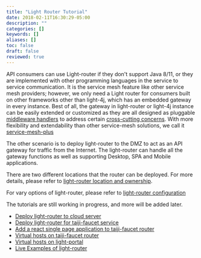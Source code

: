 ```yaml
---
title: "Light Router Tutorial"
date: 2018-02-11T16:30:29-05:00
description: ""
categories: []
keywords: []
aliases: []
toc: false
draft: false
reviewed: true
---
```


API consumers can use Light-router if they don't support Java 8/11, or they are implemented with other programming languages in the service to service communication. It is the service mesh feature like other service mesh providers; however, we only need a Light router for consumers built on other frameworks other than light-4j, which has an embedded gateway in every instance. Best of all, the gateway in light-router or light-4j instance can be easily extended or customized as they are all designed as pluggable [middleware handlers](/architecture/middleware-handler/) to address certain [cross-cutting concerns](/concern/). With more flexibility and extendability than other service-mesh solutions, we call it [service-mesh-plus](/architecture/service-mesh-plus/)

The other scenario is to deploy light-router to the DMZ to act as an API gateway for traffic from the Internet. The light-router can handle all the gateway functions as well as supporting Desktop, SPA and Mobile applications. 


There are two different locations that the router can be deployed. For more details, please refer to [light-router location and ownership][].

For vary options of light-router, please refer to [light-router configuration][] 

The tutorials are still working in progress, and more will be added later.


- [Deploy light-router to cloud server](/tutorial/common/discovery/router/)
- [Deploy light-router for taiji-faucet service](/tutorial/router/taiji-faucet/)
- [Add a react single page application to taiji-faucet router](/tutorial/router/router-spa/)
- [Virtual hosts on taiji-faucet router](/tutorial/router/virtual-host/)
- [Virtual hosts on light-portal](/tutorial/router/light-portal/)
- [Live Examples of light-router](/tutorial/router/live-example/)

[light-router location and ownership]: /service/router/location-ownership/
[light-router configuration]: /service/router/configuration/

